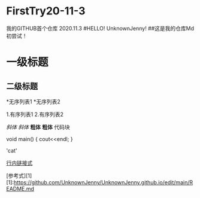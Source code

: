# FirstTry20-11-3
我的GITHUB首个仓库 2020.11.3
#HELLO! UnknownJenny!
##这是我的仓库Md初尝试！

一级标题
========
二级标题
--------

*无序列表1 
*无序列表2

1.有序列表1 
2.有序列表2

*斜体*
_斜体_
**粗体**
__粗体__
代码块

  void main()
  {
    cout<<endl;
   }
  
'cat'

[行内链接式]("https://github.com/UnknownJenny/UnknownJenny.github.io/edit/main/README.md")

[参考式][1]
[1]:https://github.com/UnknownJenny/UnknownJenny.github.io/edit/main/README.md

  
